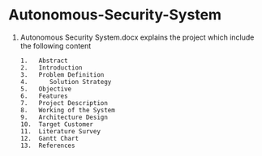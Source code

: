# Autonomous-Security-System

1. Autonomous Security System.docx explains the project which include the following content

       1.	Abstract
       2.	Introduction
       3.	Problem Definition
       4.      Solution Strategy
       5.	Objective
       6.	Features
       7.	Project Description
       8.	Working of the System
       9.	Architecture Design
       10.	Target Customer
       11.	Literature Survey
       12.	Gantt Chart
       13.	References


